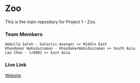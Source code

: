# Zoo
This is the main repository for Project 1 - Zoo.

### Team Members 
	Abdulla Saleh - Galactic-Avenger >> Middle East
	Khandakar Wahiduzzaman - KhandakarWahiduzzaman >> South Asia
	Leo Chen - lc6003 >> East Asia

### Live Link 
[Website](https://galactic-avenger.github.io/Zoo-Project/)

